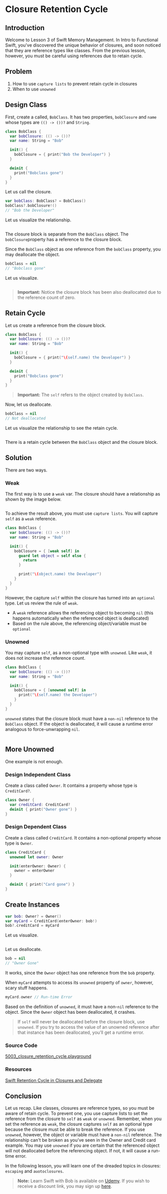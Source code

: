# Closure Retention Cycle

## Introduction
Welcome to Lesson 3 of Swift Memory Management. In Intro to Functional Swift, you've discovered the unique behavior of closures, and soon noticed that they are reference types like classes. From the previous lesson, however, you must be careful using references due to retain cycle.

## Problem
1. How to use `capture lists` to prevent retain cycle in closures
2. When to use `unowned`

## Design Class
First, create a called, `BobClass`. It has two properties, `bobClosure` and `name` whose types are `(() -> ())?` and `String`.


```swift
class BobClass {
  var bobClosure: (() -> ())?
  var name: String = "Bob"

  init() {
    bobClosure = { print("Bob the Developer") }
  }

  deinit {
    print("Bobclass gone")
  }
}
```

Let us call the closure.

```swift
var bobClass: BobClass? = BobClass()
bobClass?.bobClosure!()
// "Bob the Developer"
```


Let us visualize the relationship.

<img src="/course/memory-management/assets/31_no_retention_cycle_closure.jpg" title="" />


The closure block is separate from the `BobClass` object.  The `bobClosure`property has a reference to the closure block.

Since the `BobClass` object as one reference from the `bobClass` property, you may deallocate the object.

```swift
bobClass = nil
// "Bobclass gone"
```

Let us visualize.

<img src="/course/memory-management/assets/32_deallocate_closure_object.jpg" title="" />

> **Important:** Notice the closure block has been also deallocated due to the reference count of zero.

## Retain Cycle
Let us create a reference from the closure block.

```swift
class BobClass {
  var bobClosure: (() -> ())?
  var name: String = "Bob"

  init() {
    bobClosure = { print("\(self.name) the Developer") }
  }

  deinit {
    print("Bobclass gone")
  }
}
```

> **Important:** The `self` refers to the object created by `BobClass`.

Now, let us deallocate.

```swift
bobClass = nil
// Not deallocated
```
Let us visualize the relationship to see the retain cycle.

<img src="/course/memory-management/assets/33_strong_retain_cycle_closure.jpg" title="" />

There is a retain cycle between the `BobClass` object and the closure block.

## Solution
There are two ways.

### Weak
The first way is to use a `weak` var. The closure should have a relationship as shown by the image below.

<img src="/course/memory-management/assets/34_use_capture_list_prevent_retention_cycle_var.jpg" title="" />

To achieve the result above, you must use `capture lists`. You will capture `self` as a `weak` reference.

```swift
class BobClass {
  var bobClosure: (() -> ())?
  var name: String = "Bob"

  init() {
    bobClosure = { [weak self] in
      guard let object = self else {
        return
      }

      print("\(object.name) the Developer")
    }
  }
}
```

However, the capture `self` within the closure has turned into an `optional` type. Let us review the rule of `weak`.

- A `weak` reference allows the referencing object to becoming `nil` (this happens automatically when the referenced object is deallocated)
- Based on the rule above, the referencing object/variable must be `optional`

### Unowned
You may capture `self`, as a non-optional type with `unowned`. Like `weak`, it does not increase the reference count.

```swift
class BobClass {
  var bobClosure: (() -> ())?
  var name: String = "Bob"

  init() {
    bobClosure = { [unowned self] in
      print("\(self.name) the Developer")
    }
  }
}
```

`unowned` states that the closure block must have a `non-nil` reference to the `BobClass` object. If the object is deallocated, it will cause a runtime error analogous to force-unwrapping `nil`.


<img src="/course/memory-management/assets/35_use_capture_list_prevent_retention_cycle_let.jpg" title="" />


## More Unowned
One example is not enough.


### Design Independent Class
Create a class called `Owner`. It contains a property whose type is `CreditCard?`.

```swift
class Owner {
  var creditCard: CreditCard?
  deinit { print("Owner gone") }
}
```

### Design Dependent Class
Create a class called `CreditCard`. It contains a non-optional property whose type is `Owner`.

```swift
class CreditCard {
  unowned let owner: Owner

  init(enterOwner: Owner) {
    owner = enterOwner
  }

  deinit { print("Card gone") }
}
```

## Create Instances
```swift
var bob: Owner? = Owner()
var myCard = CreditCard(enterOwner: bob!)
bob?.creditCard = myCard
```

Let us visualize.

<img src="/course/memory-management/assets/36_unowned_relationship.jpg" title="" />


Let us deallocate.

```swift
bob = nil
// "Owner Gone"
```

It works, since the `Owner` object has one reference from the `bob` property.

When `myCard` attempts to access its `unowned` property of `owner`, however, scary stuff happens.

```swift
myCard.owner // Run-time Error
```

Based on the definition of `unowned`, it must have a non-`nil` reference to the object. Since the `Owner` object has been deallocated, it crashes.


> If `self` will never be deallocated before the closure block, use `unowned`. If you try to access the value of an unowned reference after that instance has been deallocated, you’ll get a runtime error.

### Source Code
[5003_closure_retention_cycle.playground](https://www.dropbox.com/sh/ycalimxbtuvh0xv/AADTrjDqnG0BOP64TejvaiEca?dl=0)

### Resources
[Swift Retention Cycle in Closures and Delegate](https://blog.bobthedeveloper.io/swift-retention-cycle-in-closures-and-delegate-836c469ef128)

## Conclusion
Let us recap. Like classes, closures are reference types, so you must be aware of retain cycle. To prevent one, you use capture lists to set the reference from the closure to `self` as `weak` or `unowned`. Remember, when you set the reference as `weak`, the closure captures `self` as an optional type because the closure must be able to break the reference. If you use `unowned`, however, the object or variable must have a `non-nil` reference. The relationship can't be broken as you've seen in the Owner and Credit card example. You may use `unowned` if you are certain that the referenced object will not deallocated before the referencing object. If not, it will cause a run-time error.

In the following lesson, you will learn one of the dreaded topics in closures: `escaping` and `auotoclosures`.

> **Note:** Learn Swift with Bob is available on [Udemy](https://udemy.com/learn-swift-with-bob/). If you wish to receive a discount link, you may sign up [here](https://goo.gl/RR4K27).
